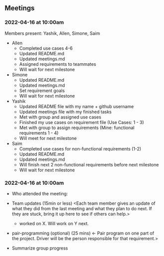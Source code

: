 ## Meetings


### 2022-04-16 at 10:00am
Members present: Yashik, Allen, Simone, Saim
- Allen
   - Completed use cases 4-6
   - Updated README.md
   - Updated meetings.md
   - Assigned requirements to teammates
   - Will wait for next milestone
- Simone
  - Updated README.md
  - Updated meetings.md
  - Set requirement goals
  - Will wait for next milestone
- Yashik
  - Updated README file with my name + github username
  - Updated meetings file with my finished tasks
  - Met with group and assigned use cases
  - Finished my use cases on requirement file (Use Cases: 1 - 3)
  - Met with group to assign requirements (Mine: functional requirements 1 - 4)
  - Will meet for next milestone
- Saim
   - Completed use cases for non-functional requirements (1-2)
   - Updated README.md
   - Updated meetings.md
   - Will finish next 2 non-functional requirements before next milestone
   - Will wait for next milestone
### 2022-04-16 at 10:00am
- Who attended the meeting:
- Team updates (15min or less)
  <Each team member gives an update of what they did from the last meeting and what they plan to do next. If they are stuck, bring it up here to see if others can help.>
  - <name> worked on X. Will work on Y next. 

- pair-programming (optional) (25 mins)
  <- Pair program on one part of the project. Driver will be the person responsible for that requirement.>

- Summarize group progress
